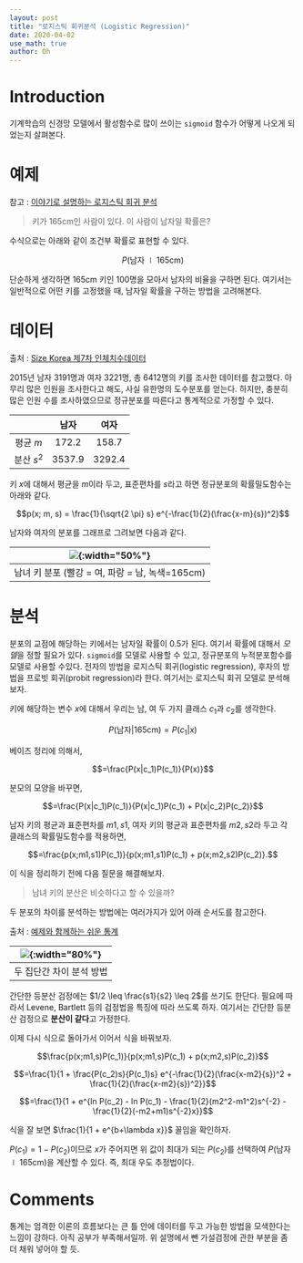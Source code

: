 ```yaml
---
layout: post
title: "로지스틱 회귀분석 (Logistic Regression)"
date: 2020-04-02
use_math: true
author: Oh
---
```



# Introduction

기계학습의 신경망 모델에서 활성함수로 많이 쓰이는 `sigmoid` 함수가 어떻게 나오게 되었는지 살펴본다.

# 예제 
참고 : [이야기로 설명하는 로지스틱 회귀 분석](https://youtu.be/egeOjGEG1j4)

> 키가 165cm인 사람이 있다. 이 사람이 남자일 확률은?

수식으로는 아래와 같이 조건부 확률로 표현할 수 있다.

$$P(\text{남자} \mid \text{165cm})$$

단순하게 생각하면 165cm 키인 100명을 모아서 남자의 비율을 구하면 된다.
여기서는 일반적으로 어떤 키를 고정했을 때, 남자일 확률을 구하는 방법을 고려해본다.

# 데이터
출처 : [Size Korea 제7차 인체치수데이터](https://sizekorea.kr/page/data/1_1)

2015년 남자 3191명과 여자 3221명, 총 6412명의 키를 조사한 데이터를 참고했다.
아무리 많은 인원을 조사한다고 해도, 사실 유한명의 도수분포를 얻는다.
하지만, 충분히 많은 인원 수를 조사하였으므로 정규분포를 따른다고 통계적으로 가정할 수 있다.

|            | 남자   | 여자   |
|:----------:|:------:|:------:|
| 평균 $m$   | 172.2  | 158.7  |
| 분산 $s^2$ | 3537.9 | 3292.4 |

키 $x$에 대해서 평균을 $m$이라 두고, 표준편차를 $s$라고 하면 정규분포의 확률밀도함수는 아래와 같다.

$$p(x; m, s) = \frac{1}{\sqrt{2 \pi} s} e^{-\frac{1}{2}(\frac{x-m}{s})^2}$$

남자와 여자의 분포를 그래프로 그려보면 다음과 같다.

|![](https://drive.google.com/uc?id=1L-wtzr8zS2rxUHXv-b0syE5_zqPEpekZ){:width="50%"}|
|:-:|
|남녀 키 분포 (빨강 = 여, 파랑 = 남, 녹색=165cm)|

# 분석

분포의 교점에 해당하는 키에서는 남자일 확률이 0.5가 된다.
여기서 확률에 대해서 *모델*을 정할 필요가 있다.
`sigmoid`를 모델로 사용할 수 있고, 정규분포의 누적분포함수를 모델로 사용할 수있다. 
전자의 방법을 로지스틱 회귀(logistic regression), 후자의 방법을 프로빗 회귀(probit regression)라 한다.
여기서는 로지스틱 회귀 모델로 분석해보자.

키에 해당하는 변수 $x$에 대해서 우리는 남, 여 두 가지 클래스 $c_1$과 $c_2$를 생각한다.

$$P(\text{남자} | \text{165cm}) = P(c_1 | x)$$

베이즈 정리에 의해서,

$$=\frac{P(x|c_1)P(c_1)}{P(x)}$$

분모의 모양을 바꾸면,

$$=\frac{P(x|c_1)P(c_1)}{P(x|c_1)P(c_1) + P(x|c_2)P(c_2)}$$

남자 키의 평균과 표준편차를 $m1, s1$, 여자 키의 평균과 표준편차를 $m2, s2$라 두고 각 클래스의 확률밀도함수를 적용하면,

$$=\frac{p(x;m1,s1)P(c_1)}{p(x;m1,s1)P(c_1) + p(x;m2,s2)P(c_2)}.$$

이 식을 정리하기 전에 다음 질문을 해결해보자.

> 남녀 키의 분산은 비슷하다고 할 수 있을까?

두 분포의 차이를 분석하는 방법에는 여러가지가 있어 아래 순서도를 참고한다.

출처 : [예제와 함께하는 쉬운 통계](http://blog.naver.com/PostView.nhn?blogId=istech7&logNo=50150957927)

|![](https://drive.google.com/uc?id=12UF141kJ8cTVx-HWg_hqi5ZLjN9jD1Oz){:width="80%"}|
|:-:|
|두 집단간 차이 분석 방법|

간단한 등분산 검정에는 $1/2 \leq \frac{s1}{s2} \leq 2$를 쓰기도 한단다.
필요에 따라서 Levene, Bartlett 등의 검정법을 특징에 따라 쓰도록 하자.
여기서는 간단한 등분산 검정으로 **분산이 같다**고 가정한다.

이제 다시 식으로 돌아가서 이어서 식을 바꿔보자.

$$\frac{p(x;m1,s)P(c_1)}{p(x;m1,s)P(c_1) + p(x;m2,s)P(c_2)}$$

$$=\frac{1}{1 + \frac{P(c_2)s}{P(c_1)s} e^{-\frac{1}{2}(\frac{x-m2}{s})^2 + \frac{1}{2}(\frac{x-m2}{s})^2}}$$

$$=\frac{1}{1 + e^{ln P(c_2) - ln P(c_1) - \frac{1}{2}(m2^2-m1^2)s^{-2} - \frac{1}{2}(-m2+m1)s^{-2}x}}$$

식을 잘 보면 $\frac{1}{1 + e^{b+\lambda x}}$ 꼴임을 확인하자.

$P(c_1) = 1-P(c_2)$이므로 $x$가 주어지면 위 값이 최대가 되는 $P(c_2)$를 선택하여 $P(\text{남자}\mid\text{165cm})$을 계산할 수 있다. 즉, 최대 우도 추정법이다.

# Comments

통계는 엄격한 이론의 흐름보다는 큰 틀 안에 데이터를 두고 가능한 방법을 모색한다는 느낌이 강하다.
아직 공부가 부족해서일까.
위 설명에서 뺀 가설검정에 관한 부분을 좀 더 채워 넣어야 할 듯.
